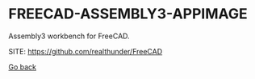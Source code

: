 # FREECAD-ASSEMBLY3-APPIMAGE
 
 Assembly3 workbench for FreeCAD.
 
 SITE: https://github.com/realthunder/FreeCAD

 [Go back](https://portable-linux-apps.github.io/apps.html)
